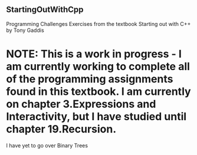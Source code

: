 ## StartingOutWithCpp
Programming Challenges Exercises from the textbook Starting out with C++ by Tony Gaddis
# NOTE: This is a work in progress - I am currently working to complete all of the programming assignments found in this textbook. I am currently on chapter 3.Expressions and Interactivity, but I have studied until chapter 19.Recursion. 
I have yet to go over Binary Trees
